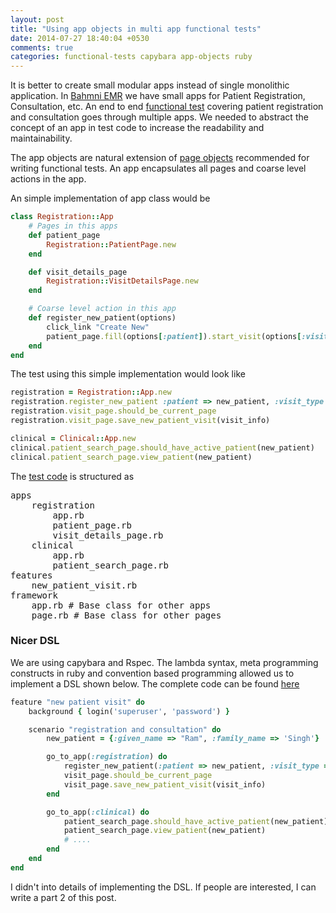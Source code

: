 ```yaml
---
layout: post
title: "Using app objects in multi app functional tests"
date: 2014-07-27 18:40:04 +0530
comments: true
categories: functional-tests capybara app-objects ruby
---
```


It is better to create small modular apps instead of single monolithic application. In [Bahmni EMR](http://www.bahmni.org) we have small apps for Patient Registration, Consultation, etc. An end to end [functional test](https://github.com/Bhamni/emr-functional-tests/tree/master/spec) covering patient registration and consultation goes through multiple apps. We needed to abstract the concept of an app in test code to increase the readability and maintainability. 

The app objects are natural extension of [page objects](https://code.google.com/p/selenium/wiki/PageObjects) recommended for writing functional tests. An app encapsulates all pages and coarse level actions in the app.

<!-- More -->

An simple implementation of app class would be

```ruby registration/app.rb
class Registration::App
    # Pages in this apps    
    def patient_page
        Registration::PatientPage.new
    end

    def visit_details_page
        Registration::VisitDetailsPage.new
    end

    # Coarse level action in this app
    def register_new_patient(options)
        click_link "Create New"
        patient_page.fill(options[:patient]).start_visit(options[:visit_type])
    end
end
```
The test using this simple implementation would look like

```ruby
registration = Registration::App.new
registration.register_new_patient :patient => new_patient, :visit_type => 'OPD'
registration.visit_page.should_be_current_page
registration.visit_page.save_new_patient_visit(visit_info)

clinical = Clinical::App.new
clinical.patient_search_page.should_have_active_patient(new_patient)
clinical.patient_search_page.view_patient(new_patient)
```

The [test code](https://github.com/Bhamni/emr-functional-tests/tree/master/spec) is structured as

<pre>
apps
    registration
        app.rb
        patient_page.rb
        visit_details_page.rb
    clinical
        app.rb
        patient_search_page.rb
features
    new_patient_visit.rb
framework
    app.rb # Base class for other apps
    page.rb # Base class for other pages
</pre>

### Nicer DSL

We are using capybara and Rspec. The lambda syntax, meta programming constructs in ruby and convention based programming allowed us to implement a DSL shown below. The complete code can be found [here](https://github.com/Bhamni/emr-functional-tests/tree/master/spec)

```ruby
feature "new patient visit" do
    background { login('superuser', 'password') }

    scenario "registration and consultation" do
        new_patient = {:given_name => "Ram", :family_name => 'Singh'}

        go_to_app(:registration) do
            register_new_patient(:patient => new_patient, :visit_type => 'OPD')
            visit_page.should_be_current_page
            visit_page.save_new_patient_visit(visit_info)
        end

        go_to_app(:clinical) do
            patient_search_page.should_have_active_patient(new_patient)
            patient_search_page.view_patient(new_patient)
            # ....
        end
    end
end
```

I didn't into details of implementing the DSL. If people are interested, I can write a part 2 of this post.